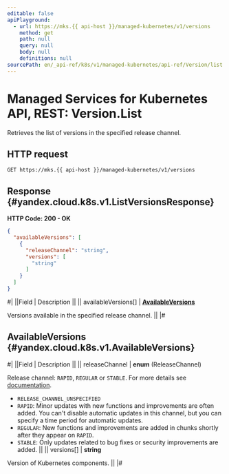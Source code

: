 ```yaml
---
editable: false
apiPlayground:
  - url: https://mks.{{ api-host }}/managed-kubernetes/v1/versions
    method: get
    path: null
    query: null
    body: null
    definitions: null
sourcePath: en/_api-ref/k8s/v1/managed-kubernetes/api-ref/Version/list.md
---
```


# Managed Services for Kubernetes API, REST: Version.List

Retrieves the list of versions in the specified release channel.

## HTTP request

```
GET https://mks.{{ api-host }}/managed-kubernetes/v1/versions
```

## Response {#yandex.cloud.k8s.v1.ListVersionsResponse}

**HTTP Code: 200 - OK**

```json
{
  "availableVersions": [
    {
      "releaseChannel": "string",
      "versions": [
        "string"
      ]
    }
  ]
}
```

#|
||Field | Description ||
|| availableVersions[] | **[AvailableVersions](#yandex.cloud.k8s.v1.AvailableVersions)**

Versions available in the specified release channel. ||
|#

## AvailableVersions {#yandex.cloud.k8s.v1.AvailableVersions}

#|
||Field | Description ||
|| releaseChannel | **enum** (ReleaseChannel)

Release channel: `RAPID`, `REGULAR` or `STABLE`. For more details see [documentation](/docs/managed-kubernetes/concepts/release-channels-and-updates).

- `RELEASE_CHANNEL_UNSPECIFIED`
- `RAPID`: Minor updates with new functions and improvements are often added.
You can't disable automatic updates in this channel, but you can specify a time period for automatic updates.
- `REGULAR`: New functions and improvements are added in chunks shortly after they appear on `RAPID`.
- `STABLE`: Only updates related to bug fixes or security improvements are added. ||
|| versions[] | **string**

Version of Kubernetes components. ||
|#